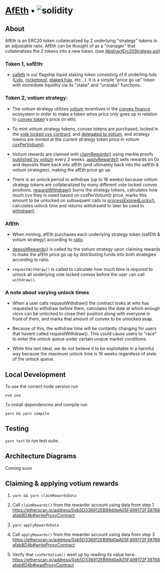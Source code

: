 # [AfEth](https://www.asymmetry.finance/) • ![solidity](https://img.shields.io/badge/solidity-0.8.19-lightgrey)

## About

AfEth is an ERC20 token collateralized by 2 underlying "strategy" tokens in an adjustable ratio. AfEth can be thought of as a "manager" that collateralizes the 2 tokens into a new token. (see [AbstractErc20Strategy.sol](https://github.com/asymmetryfinance/afeth/blob/main/contracts/strategies/AbstractErc20Strategy.sol))

### Token 1, safEth:

- [safeth](https://etherscan.io/token/0x6732efaf6f39926346bef8b821a04b6361c4f3e5) is our flagship liquid staking token consisting of 6 underling lsds ([Lido](https://lido.fi/), [rocketpool](https://rocketpool.net/), [staked frax](https://docs.frax.finance/frax-ether/overview), etc...). It is a simple "price go up" token with immediate liquidity via its "stake" and "unstake" functions.

### Token 2, votium strategy:

- The votium strategy utilizes [votium](https://votium.app/) incentives in the [convex finance](https://www.convexfinance.com/) ecosystem in order to make a token whos price only goes up in relation to [convex token](https://etherscan.io/token/0x4e3fbd56cd56c3e72c1403e103b45db9da5b9d2b)'s price (in eth).

- To mint votium strategy tokens, convex tokens are purchased, locked in the [vote locked cvx contract](https://etherscan.io/address/0x72a19342e8F1838460eBFCCEf09F6585e32db86E), and [delegated to votium](https://docs.votium.app/explainers/voter-manual), and strategy tokens are minted at the current strategy token price in votium [cvxPerVotium()](https://github.com/asymmetryfinance/afeth/blob/main/contracts/strategies/votiumErc20/VotiumErc20StrategyCore.sol#L145C14-L145C26).

- Votium rewards are claimed with [claimRewards()](https://github.com/asymmetryfinance/afeth/blob/main/contracts/strategies/votiumErc20/VotiumErc20StrategyCore.sol#L192) using merkle proofs [published by votium](https://github.com/oo-00/Votium/tree/main/merkle) every 2 weeks. [applyRewards()](https://github.com/asymmetryfinance/afeth/blob/main/contracts/strategies/votiumErc20/VotiumErc20StrategyCore.sol#L272) sells rewards on 0x and deposits them back into afEth (and ultimately back into the safEth & votium strategies), making the afEth price go up.

- There is an unlock period to withdraw (up to 16 weeks) because votium strategy tokens are collateralized by many different vote locked convex positions. [requestWithdraw()](https://github.com/asymmetryfinance/afeth/blob/main/contracts/strategies/votiumErc20/VotiumErc20Strategy.sol#L54) burns the strategy tokens, calculates how much cvx they is owed based on cvxPerVotium() price, marks this amount to be unlocked on subsequent calls to [processExpiredLocks()](https://github.com/asymmetryfinance/afeth/blob/main/contracts/strategies/votiumErc20/VotiumErc20Strategy.sol#L145C39-L145C48), calculates unlock time and returns withdrawId to later be used in [withdraw()](https://github.com/asymmetryfinance/afeth/blob/main/contracts/strategies/votiumErc20/VotiumErc20Strategy.sol#L108).

### AfEth

- When minting, afEth purchases each underlying strategy token (safEth & votium strategy) according to [ratio](https://github.com/asymmetryfinance/afeth/blob/main/contracts/AfEth.sol#L12).

- [depositRewards()](https://github.com/asymmetryfinance/afeth/blob/main/contracts/AfEth.sol#L306C14-L306C23) is called by the votium strategy upon claiming rewards to make the afEth price go up by distributing funds into both strategies according to ratio.

- `requestWithdraw()` is called to calculate how much time is required to unlock all underlying vote locked convex before the user can call `withdraw()`.

### A note about varying unlock times

- When a user calls requestWithdraw() the contract
  looks at who has requested to withdraw before them, calculates the date at which enough vlcvx can be unlocked to close their position along with everyone in front of them, and marks that amount of convex to be unlocked asap.

- Because of this, the withdraw time will be contantly changing for users that havent called requestWithdraw(). This could cause users to "race" to enter the unlock queue under certain unqiue market conditions.

- While this isnt ideal, we do not believe it to be exploitable in a harmful way because the maximum unlock time is 16 weeks regardless of state of the unlock queue.

## Local Development

To use the correct node version run

```
nvm use
```

To install dependencies and compile run

```
yarn && yarn compile
```

## Testing

`yarn test` to run test suite.

## Architecture Diagrams

Coming soon

## Claiming & applying votium rewards

1. `yarn && yarn claimRewardsData`

2. Call `claimRewards()` from the rewarder account using data from step 1
https://etherscan.io/address/0xb5D336912EB99d0eA05F499172F39768afab8D4b#writeProxyContract

3. `yarn applyRewardsData`

4. Call `applyRewards()` from the rewarder account using data from step 3
https://etherscan.io/address/0xb5D336912EB99d0eA05F499172F39768afab8D4b#writeProxyContract

5. Verify that `cvxPerVotium()` went up by reading its value here:
https://etherscan.io/address/0xb5D336912EB99d0eA05F499172F39768afab8D4b#readProxyContract
